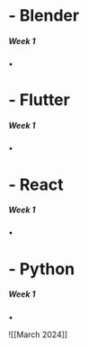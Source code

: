 
# - Blender

##### *Week 1*
•

# - Flutter

##### *Week 1*
• 


# - React

##### *Week 1*
•  


# - Python

##### *Week 1*
• 


![[March 2024]]